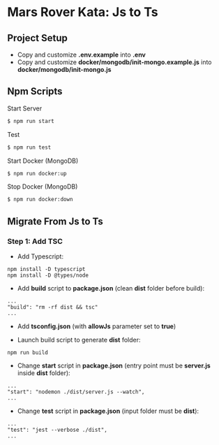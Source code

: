 # Mars Rover Kata: Js to Ts 

## Project Setup

* Copy and customize **.env.example** into **.env**
* Copy and customize **docker/mongodb/init-mongo.example.js** into **docker/mongodb/init-mongo.js**

## Npm Scripts

Start Server
```bash
$ npm run start
```

Test
```bash
$ npm run test
```

Start Docker (MongoDB)
```bash
$ npm run docker:up
```

Stop Docker (MongoDB)
```bash
$ npm run docker:down
```


## Migrate From Js to Ts

### Step 1: Add TSC

* Add Typescript: 
```
npm install -D typescript
npm install -D @types/node
```

* Add **build** script to **package.json** (clean **dist** folder before build):
```
...
"build": "rm -rf dist && tsc"
...
```

* Add **tsconfig.json** (with **allowJs** parameter set to **true**)

* Launch build script to generate **dist** folder:
```
npm run build
```

* Change **start** script in **package.json** (entry point must be **server.js** inside **dist** folder):
```
...
"start": "nodemon ./dist/server.js --watch",
...
```

* Change **test** script in **package.json** (input folder must be **dist**):
```
...
"test": "jest --verbose ./dist",
...
```
